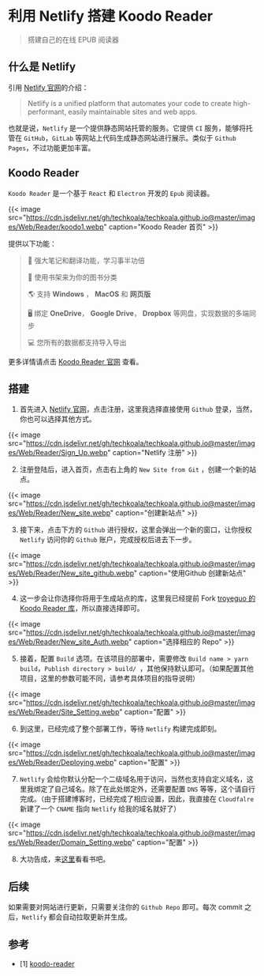 # 利用 Netlify 搭建 Koodo Reader


> 搭建自己的在线 EPUB 阅读器

<!--more-->

## 什么是 Netlify

引用 [Netlify 官网](https://www.netlify.com/)的介绍：

> Netlify is a unified platform that automates your code to create high-performant, easily maintainable sites and web apps.

也就是说，`Netlify` 是一个提供静态网站托管的服务。它提供 `CI` 服务，能够将托管在 `GitHub`，`GitLab` 等网站上代码生成静态网站进行展示。类似于 `Github Pages`，不过功能更加丰富。

## Koodo Reader

`Koodo Reader` 是一个基于 `React` 和 `Electron` 开发的 `Epub` 阅读器。

{{< image src="https://cdn.jsdelivr.net/gh/techkoala/techkoala.github.io@master/images/Web/Reader/koodo1.webp" caption="Koodo Reader 首页" >}}

提供以下功能：

> 📝 强大笔记和翻译功能，学习事半功倍
>
> 🚩 使用书架来为你的图书分类
>
> 🌎 支持 **Windows** ， **MacOS** 和 **网页版**
>
> 🖥 绑定 **OneDrive**， **Google Drive**， **Dropbox** 等网盘，实现数据的多端同步
>
> 💻 您所有的数据都支持导入导出

更多详情请点击 [Koodo Reader 官网](https://koodo.960960.xyz/) 查看。

## 搭建

1. 首先进入 [Netlify 官网](https://www.netlify.com/)，点击注册，这里我选择直接使用 `Github` 登录，当然，你也可以选择其他方式。

{{< image src="https://cdn.jsdelivr.net/gh/techkoala/techkoala.github.io@master/images/Web/Reader/Sign_Up.webp" caption="Netlify 注册" >}}

2. 注册登陆后，进入首页，点击右上角的 `New Site from Git` ，创建一个新的站点。

{{< image src="https://cdn.jsdelivr.net/gh/techkoala/techkoala.github.io@master/images/Web/Reader/New_site.webp" caption="创建新站点" >}}

3. 接下来，点击下方的 `Github` 进行授权，这里会弹出一个新的窗口，让你授权 `Netlify` 访问你的 `Github` 账户，完成授权后进去下一步。

{{< image src="https://cdn.jsdelivr.net/gh/techkoala/techkoala.github.io@master/images/Web/Reader/New_site_github.webp" caption="使用Github 创建新站点" >}}

4. 这一步会让你选择你将用于生成站点的库，这里我已经提前 Fork [troyeguo 的 Koodo Reader 库](https://github.com/troyeguo/koodo-reader)，所以直接选择即可。

{{< image src="https://cdn.jsdelivr.net/gh/techkoala/techkoala.github.io@master/images/Web/Reader/New_site_Auth.webp" caption="选择相应的 Repo" >}}

5. 接着，配置 `Build` 选项。在该项目的部署中，需要修改 `Build name > yarn build`，`Publish directory > build/ `，其他保持默认即可。（如果配置其他项目，这里的参数可能不同，请参考具体项目的指导说明）

{{< image src="https://cdn.jsdelivr.net/gh/techkoala/techkoala.github.io@master/images/Web/Reader/Site_Setting.webp" caption="配置" >}}

6. 到这里，已经完成了整个部署工作，等待 `Netlify` 构建完成即刻。

{{< image src="https://cdn.jsdelivr.net/gh/techkoala/techkoala.github.io@master/images/Web/Reader/Deploying.webp" caption="配置" >}}

7. `Netlify` 会给你默认分配一个二级域名用于访问，当然也支持自定义域名，这里我绑定了自己域名。除了在此处绑定外，还需要配置 `DNS` 等等，这个请自行完成。（由于搭建博客时，已经完成了相应设置，因此，我直接在 `Cloudfalre` 新建了一个 `CNAME` 指向 `Netlify` 给我的域名就好了）

{{< image src="https://cdn.jsdelivr.net/gh/techkoala/techkoala.github.io@master/images/Web/Reader/Domain_Setting.webp" caption="配置" >}}

8. 大功告成，来[这里](https://reader.techkoala.top/)看看书吧。

## 后续

如果需要对网站进行更新，只需要关注你的 `Github Repo` 即可。每次 commit 之后，`Netlify` 都会自动拉取更新并生成。

## 参考

- [1] [koodo-reader](https://github.com/troyeguo/koodo-reader)

